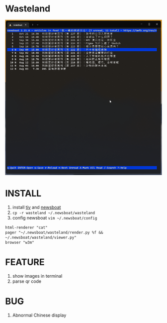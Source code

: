 # Wasteland

![](./example.gif)

# INSTALL
1. install [tiv](https://github.com/stefanhaustein/TerminalImageViewer) and [newsboat](https://newsboat.org/)
2. `cp -r wasteland ~/.newsboat/wasteland`
3. config newsboat `vim ~/.newsboat/config`
```
html-renderer "cat"
pager "~/.newsboat/wasteland/render.py %f && ~/.newsboat/wasteland/viewer.py"
browser "w3m"
```
# FEATURE
1. show images in terminal
2. parse qr code

# BUG
1. Abnormal Chinese display

